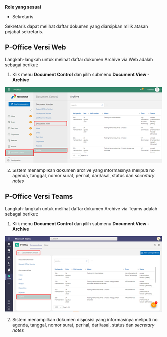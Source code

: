 **Role yang sesuai**

- Sekretaris

Sekretaris dapat melihat daftar dokumen yang diarsipkan milik atasan pejabat sekretaris. 

## **P-Office Versi Web**

Langkah-langkah untuk melihat daftar dokumen Archive via Web adalah sebagai berikut:

1. Klik menu **Document Control** dan pilih submenu **Document View - Archive**

![gambar](DocumentControl/DC_Web/MM06.png)

2. Sistem menampilkan dokumen archive yang informasinya meliputi no agenda, tanggal, nomor surat, perihal, dari/asal, status dan *secretary notes*


## **P-Office Versi Teams**

Langkah-langkah untuk melihat daftar dokumen Archive via Teams adalah sebagai berikut:

1. Klik menu **Document Control** dan pilih submenu **Document View - Archive**

![gambar](DocumentControl/DC_Teams/DC06.png)

2. Sistem menampilkan dokumen disposisi yang informasinya meliputi no agenda, tanggal, nomor surat, perihal, dari/asal, status dan *secretary notes*